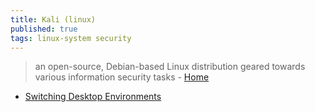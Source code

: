 ```yaml
---
title: Kali (linux)
published: true
tags: linux-system security
---
```

> an open-source, Debian-based Linux distribution geared towards various information security tasks - [Home](https://www.kali.org/)

- [Switching Desktop Environments](https://www.kali.org/docs/general-use/switching-desktop-environments/)

